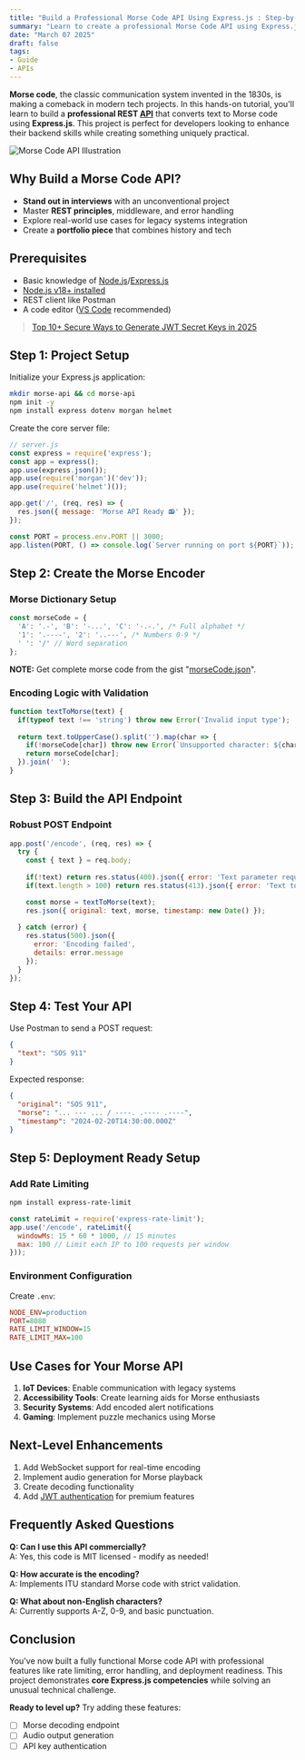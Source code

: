 ```yaml
---
title: "Build a Professional Morse Code API Using Express.js : Step-by-Step Guide"
summary: "Learn to create a professional Morse Code API using Express.js. Step-by-step guide covers setup, encoding, testing, and deployment for developers."
date: "March 07 2025"
draft: false
tags:
- Guide
- APIs
---
```


**Morse code**, the classic communication system invented in the 1830s, is making a comeback in modern tech projects. In this hands-on tutorial, you'll learn to build a **professional REST [API](https://exonoob.in/blog/free-torrent-apis-for-developers/)** that converts text to Morse code using **Express.js**. This project is perfect for developers looking to enhance their backend skills while creating something uniquely practical.

![Morse Code API Illustration](https://images.unsplash.com/photo-1585076641399-5c06d1b3365f?ixlib=rb-1.2.1&auto=format&fit=crop&w=1350&q=80)

## Why Build a Morse Code API?
- **Stand out in interviews** with an unconventional project
- Master **REST principles**, middleware, and error handling
- Explore real-world use cases for legacy systems integration
- Create a **portfolio piece** that combines history and tech

## Prerequisites
- Basic knowledge of [Node.js](https://nodejs.org/docs/latest/api/)/[Express.js](https://expressjs.com/en/starter/installing.html)
- [Node.js v18+ installed](https://nodejs.org/en/download)
- REST client like Postman
- A code editor ([VS Code](https://code.visualstudio.com/) recommended)

> [Top 10+ Secure Ways to Generate JWT Secret Keys in 2025](https://exonoob.in/blog/generate-jwt-secret-keys-secure-2025/)

## Step 1: Project Setup
Initialize your Express.js application:
```bash
mkdir morse-api && cd morse-api
npm init -y
npm install express dotenv morgan helmet
```

Create the core server file:
```javascript
// server.js
const express = require('express');
const app = express();
app.use(express.json());
app.use(require('morgan')('dev'));
app.use(require('helmet')());

app.get('/', (req, res) => {
  res.json({ message: 'Morse API Ready 📻' });
});

const PORT = process.env.PORT || 3000;
app.listen(PORT, () => console.log(`Server running on port ${PORT}`));
```

## Step 2: Create the Morse Encoder

### Morse Dictionary Setup
```javascript
const morseCode = {
  'A': '.-', 'B': '-...', 'C': '-.-.', /* Full alphabet */
  '1': '.----', '2': '..---', /* Numbers 0-9 */
  ' ': '/' // Word separation
};
```

**NOTE:** Get complete morse code from the gist "[morseCode.json](https://gist.github.com/theriturajps/96dd63555f2e754a68bc813dbe519e22)".

### Encoding Logic with Validation
```javascript
function textToMorse(text) {
  if(typeof text !== 'string') throw new Error('Invalid input type');
  
  return text.toUpperCase().split('').map(char => {
    if(!morseCode[char]) throw new Error(`Unsupported character: ${char}`);
    return morseCode[char];
  }).join(' ');
}
```

## Step 3: Build the API Endpoint

### Robust POST Endpoint
```javascript
app.post('/encode', (req, res) => {
  try {
    const { text } = req.body;
    
    if(!text) return res.status(400).json({ error: 'Text parameter required' });
    if(text.length > 100) return res.status(413).json({ error: 'Text too long' });

    const morse = textToMorse(text);
    res.json({ original: text, morse, timestamp: new Date() });
    
  } catch (error) {
    res.status(500).json({ 
      error: 'Encoding failed',
      details: error.message
    });
  }
});
```

## Step 4: Test Your API
Use Postman to send a POST request:
```json
{
  "text": "SOS 911"
}
```

Expected response:
```json
{
  "original": "SOS 911",
  "morse": "... --- ... / ----. .---- .----",
  "timestamp": "2024-02-20T14:30:00.000Z"
}
```

## Step 5: Deployment Ready Setup

### Add Rate Limiting
```bash
npm install express-rate-limit
```

```javascript
const rateLimit = require('express-rate-limit');
app.use('/encode', rateLimit({
  windowMs: 15 * 60 * 1000, // 15 minutes
  max: 100 // Limit each IP to 100 requests per window
}));
```

### Environment Configuration
Create `.env`:
```ini
NODE_ENV=production
PORT=8080
RATE_LIMIT_WINDOW=15
RATE_LIMIT_MAX=100
```

## Use Cases for Your Morse API
1. **IoT Devices**: Enable communication with legacy systems
2. **Accessibility Tools**: Create learning aids for Morse enthusiasts
3. **Security Systems**: Add encoded alert notifications
4. **Gaming**: Implement puzzle mechanics using Morse

## Next-Level Enhancements
1. Add WebSocket support for real-time encoding
2. Implement audio generation for Morse playback
3. Create decoding functionality
4. Add [JWT authentication](https://exonoob.in/blog/session-vs-jwt-authentication-in-expressjs/#2-jwt-authentication-explained) for premium features

## Frequently Asked Questions

**Q: Can I use this API commercially?**  
A: Yes, this code is MIT licensed - modify as needed!

**Q: How accurate is the encoding?**  
A: Implements ITU standard Morse code with strict validation.

**Q: What about non-English characters?**  
A: Currently supports A-Z, 0-9, and basic punctuation.

## Conclusion

You've now built a fully functional Morse code API with professional features like rate limiting, error handling, and deployment readiness. This project demonstrates **core Express.js competencies** while solving an unusual technical challenge.

**Ready to level up?** Try adding these features:
- [ ] Morse decoding endpoint
- [ ] Audio output generation
- [ ] API key authentication
